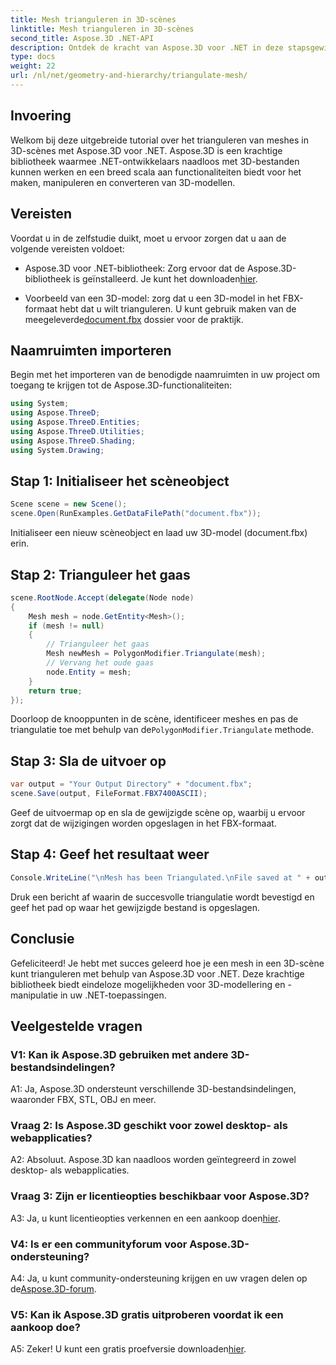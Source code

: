 ```yaml
---
title: Mesh trianguleren in 3D-scènes
linktitle: Mesh trianguleren in 3D-scènes
second_title: Aspose.3D .NET-API
description: Ontdek de kracht van Aspose.3D voor .NET in deze stapsgewijze handleiding. Leer hoe u moeiteloos 3D-meshes kunt trianguleren voor verbeterde modellering.
type: docs
weight: 22
url: /nl/net/geometry-and-hierarchy/triangulate-mesh/
---
```

## Invoering

Welkom bij deze uitgebreide tutorial over het trianguleren van meshes in 3D-scènes met Aspose.3D voor .NET. Aspose.3D is een krachtige bibliotheek waarmee .NET-ontwikkelaars naadloos met 3D-bestanden kunnen werken en een breed scala aan functionaliteiten biedt voor het maken, manipuleren en converteren van 3D-modellen.

## Vereisten

Voordat u in de zelfstudie duikt, moet u ervoor zorgen dat u aan de volgende vereisten voldoet:

- Aspose.3D voor .NET-bibliotheek: Zorg ervoor dat de Aspose.3D-bibliotheek is geïnstalleerd. Je kunt het downloaden[hier](https://releases.aspose.com/3d/net/).

- Voorbeeld van een 3D-model: zorg dat u een 3D-model in het FBX-formaat hebt dat u wilt trianguleren. U kunt gebruik maken van de meegeleverde[document.fbx](https://reference.aspose.com/3d/net/) dossier voor de praktijk.

## Naamruimten importeren

Begin met het importeren van de benodigde naamruimten in uw project om toegang te krijgen tot de Aspose.3D-functionaliteiten:

```csharp
using System;
using Aspose.ThreeD;
using Aspose.ThreeD.Entities;
using Aspose.ThreeD.Utilities;
using Aspose.ThreeD.Shading;
using System.Drawing;
```

## Stap 1: Initialiseer het scèneobject

```csharp
Scene scene = new Scene();
scene.Open(RunExamples.GetDataFilePath("document.fbx"));
```

Initialiseer een nieuw scèneobject en laad uw 3D-model (document.fbx) erin.

## Stap 2: Trianguleer het gaas

```csharp
scene.RootNode.Accept(delegate(Node node)
{
    Mesh mesh = node.GetEntity<Mesh>();
    if (mesh != null)
    {
        // Trianguleer het gaas
        Mesh newMesh = PolygonModifier.Triangulate(mesh);
        // Vervang het oude gaas
        node.Entity = mesh;
    }
    return true;
});
```

 Doorloop de knooppunten in de scène, identificeer meshes en pas de triangulatie toe met behulp van de`PolygonModifier.Triangulate` methode.

## Stap 3: Sla de uitvoer op

```csharp
var output = "Your Output Directory" + "document.fbx";
scene.Save(output, FileFormat.FBX7400ASCII);
```

Geef de uitvoermap op en sla de gewijzigde scène op, waarbij u ervoor zorgt dat de wijzigingen worden opgeslagen in het FBX-formaat.

## Stap 4: Geef het resultaat weer

```csharp
Console.WriteLine("\nMesh has been Triangulated.\nFile saved at " + output);
```

Druk een bericht af waarin de succesvolle triangulatie wordt bevestigd en geef het pad op waar het gewijzigde bestand is opgeslagen.

## Conclusie

Gefeliciteerd! Je hebt met succes geleerd hoe je een mesh in een 3D-scène kunt trianguleren met behulp van Aspose.3D voor .NET. Deze krachtige bibliotheek biedt eindeloze mogelijkheden voor 3D-modellering en -manipulatie in uw .NET-toepassingen.

## Veelgestelde vragen

### V1: Kan ik Aspose.3D gebruiken met andere 3D-bestandsindelingen?

A1: Ja, Aspose.3D ondersteunt verschillende 3D-bestandsindelingen, waaronder FBX, STL, OBJ en meer.

### Vraag 2: Is Aspose.3D geschikt voor zowel desktop- als webapplicaties?

A2: Absoluut. Aspose.3D kan naadloos worden geïntegreerd in zowel desktop- als webapplicaties.

### Vraag 3: Zijn er licentieopties beschikbaar voor Aspose.3D?

 A3: Ja, u kunt licentieopties verkennen en een aankoop doen[hier](https://purchase.aspose.com/buy).

### V4: Is er een communityforum voor Aspose.3D-ondersteuning?

 A4: Ja, u kunt community-ondersteuning krijgen en uw vragen delen op de[Aspose.3D-forum](https://forum.aspose.com/c/3d/18).

### V5: Kan ik Aspose.3D gratis uitproberen voordat ik een aankoop doe?

 A5: Zeker! U kunt een gratis proefversie downloaden[hier](https://releases.aspose.com/).
